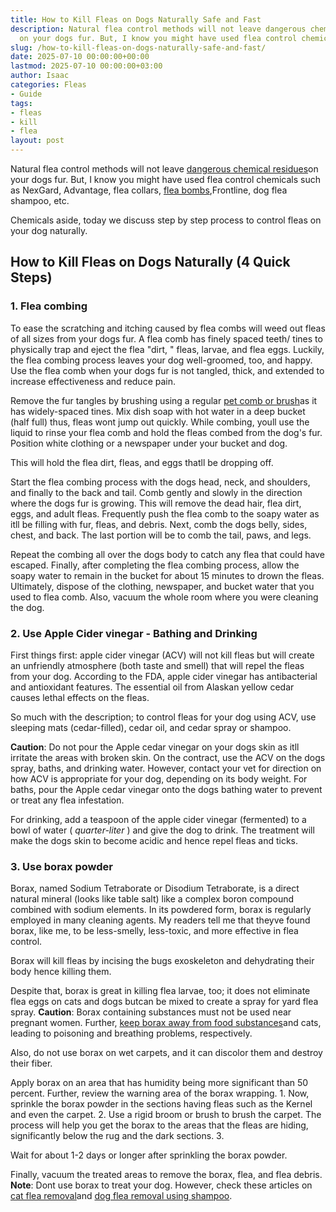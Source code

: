 ```yaml
---
title: How to Kill Fleas on Dogs Naturally Safe and Fast
description: Natural flea control methods will not leave dangerous chemical residues
  on your dogs fur. But, I know you might have used flea control chemicals such as...
slug: /how-to-kill-fleas-on-dogs-naturally-safe-and-fast/
date: 2025-07-10 00:00:00+00:00
lastmod: 2025-07-10 00:00:00+03:00
author: Isaac
categories: Fleas
- Guide
tags:
- fleas
- kill
- flea
layout: post
---
```

Natural flea control methods will not leave [dangerous chemical residues](https://www.nrdc.org/sites/default/files/poisonsonpets.pdf)on your dogs fur. But, I know you might have used flea control chemicals such as NexGard, Advantage, flea collars, [flea bombs](https://pestpolicy.com/best-fogger-for-[fleas](https://pestpolicy.com/how-to-kill-flea-eggs/)/),Frontline, dog flea shampoo, etc.

Chemicals aside, today we discuss step by step process to control fleas on your dog naturally.

##  How to Kill Fleas on Dogs Naturally (4 Quick Steps)

###  1. Flea combing

To ease the scratching and itching caused by flea combs will weed out fleas of all sizes from your dogs fur. A flea comb has finely spaced teeth/ tines to physically trap and eject the flea "dirt, " fleas, larvae, and flea eggs. Luckily, the flea combing process leaves your dog well-groomed, too, and happy. Use the flea comb when your dogs fur is not tangled, thick, and extended to increase effectiveness and reduce pain.

Remove the fur tangles by brushing using a regular [pet comb or brush](https://www.amazon.com/dp/B00OIOB90E/?tag=p-policy-20)as it has widely-spaced tines. Mix dish soap with hot water in a deep bucket (half full) thus, fleas wont jump out quickly. While combing, youll use the liquid to rinse your flea comb and hold the fleas combed from the dog's fur. Position white clothing or a newspaper under your bucket and dog.

This will hold the flea dirt, fleas, and eggs thatll be dropping off.

Start the flea combing process with the dogs head, neck, and shoulders, and finally to the back and tail. Comb gently and slowly in the direction where the dogs fur is growing. This will remove the dead hair, flea dirt, eggs, and adult fleas. Frequently push the flea comb to the soapy water as itll be filling with fur, fleas, and debris. Next, comb the dogs belly, sides, chest, and back. The last portion will be to comb the tail, paws, and legs.

Repeat the combing all over the dogs body to catch any flea that could have escaped. Finally, after completing the flea combing process, allow the soapy water to remain in the bucket for about 15 minutes to drown the fleas. Ultimately, dispose of the clothing, newspaper, and bucket water that you used to flea comb. Also, vacuum the whole room where you were cleaning the dog.

###  2. Use Apple Cider vinegar - Bathing and Drinking

First things first: apple cider vinegar (ACV) will not kill fleas but will create an unfriendly atmosphere (both taste and smell) that will repel the fleas from your dog. According to the FDA, apple cider vinegar has antibacterial and antioxidant features. The essential oil from Alaskan yellow cedar causes lethal effects on the fleas.

So much with the description; to control fleas for your dog using ACV, use sleeping mats (cedar-filled), cedar oil, and cedar spray or shampoo.

**Caution**: Do not pour the Apple cedar vinegar on your dogs skin as itll irritate the areas with broken skin. On the contract, use the ACV on the dogs spray, baths, and drinking water. However, contact your vet for direction on how ACV is appropriate for your dog, depending on its body weight. For baths, pour the Apple cedar vinegar onto the dogs bathing water to prevent or treat any flea infestation.

For drinking, add a teaspoon of the apple cider vinegar (fermented) to a bowl of water ( *quarter-liter* ) and give the dog to drink. The treatment will make the dogs skin to become acidic and hence repel fleas and ticks.

###  3. Use borax powder

Borax, named Sodium Tetraborate or Disodium Tetraborate, is a direct natural mineral (looks like table salt) like a complex boron compound combined with sodium elements. In its powdered form, borax is regularly employed in many cleaning agents. My readers tell me that theyve found borax, like me, to be less-smelly, less-toxic, and more effective in flea control.

Borax will kill fleas by incising the bugs exoskeleton and dehydrating their body hence killing them.

Despite that, borax is great in killing flea larvae, too; it does not eliminate flea eggs on cats and dogs butcan be mixed to create a spray for yard flea spray. **Caution**: Borax containing substances must not be used near pregnant women. Further, [keep borax away from food substances](http://npic.orst.edu/factsheets/boricgen.html)and cats, leading to poisoning and breathing problems, respectively.

Also, do not use borax on wet carpets, and it can discolor them and destroy their fiber.

Apply borax on an area that has humidity being more significant than 50 percent. Further, review the warning area of the borax wrapping. 1. Now, sprinkle the borax powder in the sections having fleas such as the Kernel and even the carpet. 2. Use a rigid broom or brush to brush the carpet. The process will help you get the borax to the areas that the fleas are hiding, significantly below the rug and the dark sections. 3.

Wait for about 1-2 days or longer after sprinkling the borax powder.

Finally, vacuum the treated areas to remove the borax, flea, and flea debris. **Note**: Dont use borax to treat your dog. However, check these articles on [cat flea removal](https://pestpolicy.com/best-flea-treatment-for-cats/)and [dog flea removal using shampoo](https://pestpolicy.com/best-flea-shampoo-for-dogs/).